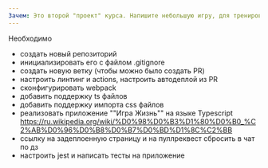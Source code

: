 ```yaml
---
Зачем: Это второй "проект" курса. Напишите небольшую игру, для тренировки и закрепления навыка работы с Typescript, заодно потренируете базовые операции по работе с массивами.
---
```


Необходимо

- создать новый репозиторий
- инициализировать его с файлом .gitignore
- создать новую ветку (чтобы можно было создать PR)
- настроить линтинг и actions, настроить автодеплой из PR
- сконфигурировать webpack
- добавить поддержку ts файлов
- добавить поддержку импорта css файлов
- реализовать приложение ""Игра Жизнь"" на языке Typescript https://ru.wikipedia.org/wiki/%D0%98%D0%B3%D1%80%D0%B0_%C2%AB%D0%96%D0%B8%D0%B7%D0%BD%D1%8C%C2%BB
- ссылку на задеплоенную страницу и на пуллреквест сбросить в чат по дз
- настроить jest и написать тесты на приложение
